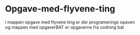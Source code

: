 # Opgave-med-flyvene-ting

i mappen opgave med flyvene ting er der programerings opaven  
og mappen med opgaverBAT er opgaverne fra codning bat
